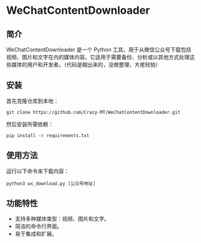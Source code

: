 
# WeChatContentDownloader

## 简介

WeChatContentDownloader 是一个 Python 工具，用于从微信公众号下载包括视频、图片和文字在内的媒体内容。它适用于需要备份、分析或以其他方式处理这些媒体的用户和开发者。（代码是糊出来的，没做整理，大佬轻拍）

## 安装

首先克隆仓库到本地：

```
git clone https://github.com/Crazy-MT/WeChatContentDownloader.git
```

然后安装所需依赖：

```
pip install -r requirements.txt
```

## 使用方法

运行以下命令来下载内容：

```
python3 wx_download.py [公众号地址]
```

## 功能特性

- 支持多种媒体类型：视频、图片和文字。
- 简洁的命令行界面。
- 易于集成和扩展。
